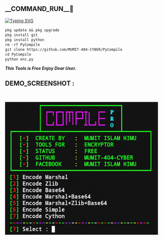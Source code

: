 <h2>__COMMAND_RUN__🔻 </h2>

[![Typing SVG](https://readme-typing-svg.demolab.com?font=Fira+Code&pause=1000&color=FF2C10&background=31FF9400&width=435&lines=Termux+Full+Setup+Tool+Enjoy+Dear%F0%9F%A4%9F)](https://git.io/typing-svg)

```
pkg update && pkg upgrade
pkg install git
pkg install python
rm -rf PyCompile
git clone https://github.com/MUMIT-404-CYBER/PyCompile
cd PyCompile
python enc.py
```

___This Tools is Free Enjoy Dear User.___</br>

## DEMO_SCREENSHOT :
<br>
<p align="center">
<img src="__scr__/COMPILE.jpg"/>
</p>
